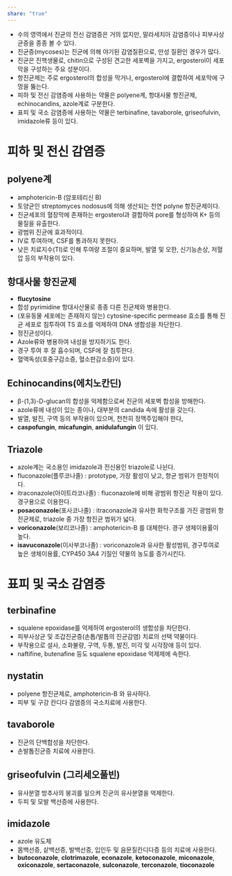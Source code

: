 ```yaml
---
share: "true"
---
```

- 수의 영역에서 진균의 전신 감염증은 거의 없지만, 말라세치아 감염증이나 피부사상균증을 종종 볼 수 있다.
- 진균증(mycoses)는 진균에 의해 야기된 감염질환으로, 만성 질환인 경우가 많다.
- 진균은 진핵생물로, chitin으로 구성된 견고한 세포벽을 가지고, ergosterol이 세포막을 구성하는 주요 성분이다.
- 항진균제는 주로 ergosterol의 합성을 막거나, ergosterol에 결합하여 세포막에 구멍을 뚫는다.
- 피하 및 전신 감염증에 사용하는 약물은 polyene계, 항대사물 항진균제, echinocandins, azole계로 구분한다.
- 표피 및 국소 감염증에 사용하는 약물은 terbinafine, tavaborole, griseofulvin, imidazole류 등이 있다.

# 피하 및 전신 감염증

## polyene계

- amphotericin-B (암포테리신 B)
-  토양균인 streptomyces nodosus에 의해 생산되는 천연 polyne 항진균제이다. 
- 진균세포의 혈장막에 존재하는 ergosterol과 결합하여 pore를 형성하여 K+ 등의 물질을 유출한다.
- 광범위 진균에 효과적이다.
- IV로 투여하며, CSF를 통과하지 못한다.
- 낮은 치료지수(TI)로 인해 투여량 조절이 중요하며, 발열 및 오한, 신기능손상, 저혈압 등의 부작용이 있다.

## 항대사물 항진균제

- **flucytosine**
- 합성 pyrimidine 항대사산물로 종종 다른 진균제와 병용한다.
- (포유동물 세포에는 존재하지 않는) cytosine-specific permease 효소를 통해 진균 세포로 침투하여 TS 효소를 억제하여 DNA 생합성을 차단한다.
- 정진균성이다.
- Azole류와 병용하여 내성을 방지하기도 한다.
- 경구 투여 후 잘 흡수되며, CSF에 잘 침투한다.
- 혈액독성(호중구감소증, 혈소판감소증)이 있다.

## Echinocandins(에치노칸딘)

- β-(1,3)-D-glucan의 합성을 억제함으로써 진균의 세포벽 합성을 방해한다.
- azole류에 내성이 있는 종이나, 대부분의 candida 속에 활성을 갖는다.
- 발열, 발진, 구역 등의 부작용이 있으며, 천천히 정맥주입해야 한다,
- **caspofungin**, **micafungin**, **anidulafungin** 이 있다.

## Triazole

- azole계는 국소용인 imidazole과 전신용인 triazole로 나뉜다.
- fluconazole(플루코나졸) : prototype, 가장 활성이 낮고, 항균 범위가 한정적이다. 
- itraconazole(아이트라코나졸) : fluconazole에 비해 광범위 항진균 작용이 있다. 경구용으로 이용한다.
- **posaconazole**(포사코나졸) : itraconazole과 유사한 화학구조를 가진 광범위 항진균제로, triazole 중 가장 항진균 범위가 넓다.
- **voriconazole**(보리코나졸) : amphotericin-B 를 대체한다. 경구 생체이용률이 높다.
- **isavuconazole**(이사부코나졸) : voriconazole과 유사한 활성범위, 경구투여로 높은 생체이용률, CYP450 3A4 기질인 약물의 농도를 증가시킨다.

# 표피 및 국소 감염증

## terbinafine

- squalene epoxidase를 억제하여 ergosterol의 생합성을 차단한다.
- 피부사상균 및 조갑진균증(손톱/발톱의 진균감염) 치료의 선택 약물이다.
- 부작용으로 설사, 소화불량, 구역, 두통, 발진, 미각 및 시각장애 등이 있다.
- naftifine, butenafine 등도 squalene epoxidase 억제제에 속한다.

## nystatin

- polyene 항진균제로, amphotericin-B 와 유사하다.
- 피부 및 구강 칸디다 감염증의 국소치료에 사용한다. 

## tavaborole

- 진균의 단백합성을 차단한다.
- 손발톱진균증 치료에 사용한다.

## griseofulvin (그리세오풀빈)

- 유사분열 방추사의 붕괴를 일으켜 진균의 유사분열을 억제한다.
- 두피 및 모발 백선증에 사용한다.

## imidazole 

- azole 유도체
- 몸백선증, 샅백선증, 발백선증, 입인두 및 음문질칸디다증 등의 치료에 사용한다.
- **butoconazole**, **clotrimazole**, **econazole**, **ketoconazole**, **miconazole**, **oxiconazole**, **sertaconazole**, **sulconazole**, **terconazole**, **tioconazole**